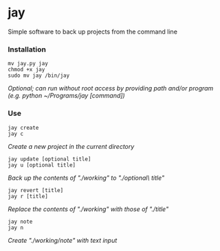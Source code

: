 # jay
Simple software to back up projects from the command line

### Installation

    mv jay.py jay
    chmod +x jay
    sudo mv jay /bin/jay
    
_Optional; can run without root access by providing path and/or program (e.g. python ~/Programs/jay [command])_

### Use

    jay create
    jay c
_Create a new project in the current directory_

    jay update [optional title]
    jay u [optional title]
_Back up the contents of "./working" to "./optional\ title"_

    jay revert [title]
    jay r [title]
_Replace the contents of "./working" with those of "./title"_

    jay note
    jay n
_Create "./working/note" with text input_
